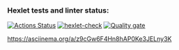 ### Hexlet tests and linter status:
[![Actions Status](https://github.com/HungryCat85/frontend-project-46/actions/workflows/hexlet-check.yml/badge.svg)](https://github.com/HungryCat85/frontend-project-46/actions)
[![hexlet-check](https://github.com/HungryCat85/frontend-project-46/actions/workflows/hexlet-check.yml/badge.svg)](https://github.com/HungryCat85/frontend-project-46/actions/workflows/hexlet-check.yml)
[![Quality gate](https://sonarcloud.io/api/project_badges/quality_gate?project=HungryCat85_frontend-project-46)](https://sonarcloud.io/summary/new_code?id=HungryCat85_frontend-project-46)

https://asciinema.org/a/z9cGw6F4Hn8hAP0Ke3JELny3K